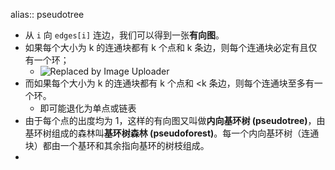 alias:: pseudotree

- 从 `i` 向 `edges[i]` 连边，我们可以得到一张**有向图**。
- 如果每个大小为  k  的连通块都有 k 个点和 k 条边，则每个连通块必定有且仅有一个环；
	- ![Replaced by Image Uploader](https://vip2.loli.io/2022/08/09/dGpycI8WCwKBOMR.png)
- 而如果每个大小为  k  的连通块都有 k 个点和 <k 条边，则每个连通块至多有一个环。
	- 即可能退化为单点或链表
- 由于每个点的出度均为 1，这样的有向图又叫做**内向基环树 (pseudotree)**，由基环树组成的森林叫**基环树森林 (pseudoforest)**。每一个内向基环树（连通块）都由一个基环和其余指向基环的树枝组成。
-